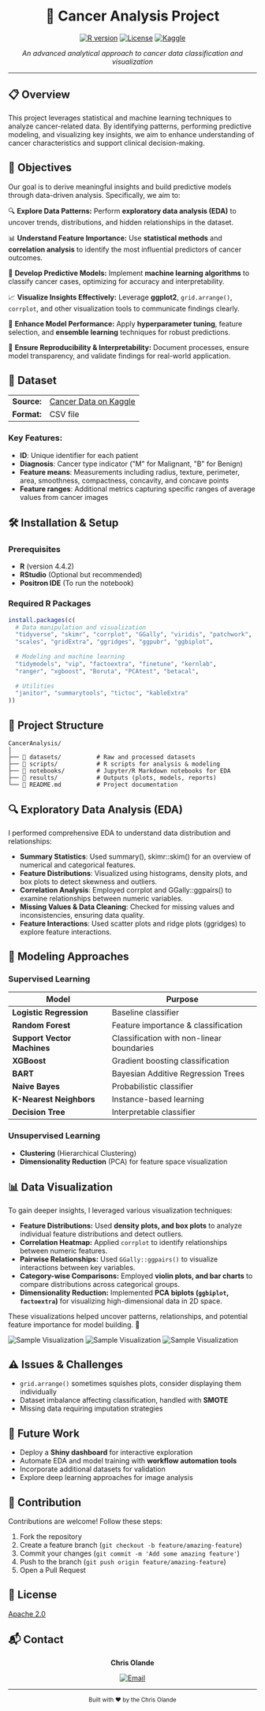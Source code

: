 <div align="center">

# 🔬 Cancer Analysis Project

[![R version](https://img.shields.io/badge/R-v4.4.2-blue.svg)](https://www.r-project.org/)
[![License](https://img.shields.io/badge/License-Apache%202.0-orange.svg)](https://www.apache.org/licenses/LICENSE-2.0)
[![Kaggle](https://img.shields.io/badge/Kaggle-Dataset-20BEFF.svg)](https://www.kaggle.com/datasets/erdemtaha/cancer-data)

*An advanced analytical approach to cancer data classification and visualization*

</div>

---

## 📋 Overview

This project leverages statistical and machine learning techniques to analyze cancer-related data. By identifying patterns, performing predictive modeling, and visualizing key insights, we aim to enhance understanding of cancer characteristics and support clinical decision-making.

## 🎯 Objectives  

Our goal is to derive meaningful insights and build predictive models through data-driven analysis. Specifically, we aim to:  

🔍 **Explore Data Patterns:** Perform **exploratory data analysis (EDA)** to uncover trends, distributions, and hidden relationships in the dataset.  

📊 **Understand Feature Importance:** Use **statistical methods** and **correlation analysis** to identify the most influential predictors of cancer outcomes.  

🧠 **Develop Predictive Models:** Implement **machine learning algorithms** to classify cancer cases, optimizing for accuracy and interpretability.  

📈 **Visualize Insights Effectively:** Leverage **ggplot2**, `grid.arrange()`, `corrplot`, and other visualization tools to communicate findings clearly.  

🚀 **Enhance Model Performance:** Apply **hyperparameter tuning**, feature selection, and **ensemble learning** techniques for robust predictions.  

🔬 **Ensure Reproducibility & Interpretability:** Document processes, ensure model transparency, and validate findings for real-world application.  


## 💾 Dataset

<table>
  <tr>
    <td><b>Source:</b></td>
    <td><a href="https://www.kaggle.com/datasets/erdemtaha/cancer-data">Cancer Data on Kaggle</a></td>
  </tr>
  <tr>
    <td><b>Format:</b></td>
    <td>CSV file</td>
  </tr>
</table>

### Key Features:

- **ID**: Unique identifier for each patient
- **Diagnosis**: Cancer type indicator ("M" for Malignant, "B" for Benign)
- **Feature means**: Measurements including radius, texture, perimeter, area, smoothness, compactness, concavity, and concave points
- **Feature ranges**: Additional metrics capturing specific ranges of average values from cancer images

## 🛠️ Installation & Setup

### Prerequisites

- **R** (version 4.4.2)
- **RStudio** (Optional but recommended)
- **Positron IDE** (To run the notebook)

### Required R Packages

```r
install.packages(c(
  # Data manipulation and visualization
  "tidyverse", "skimr", "corrplot", "GGally", "viridis", "patchwork",
  "scales", "gridExtra", "ggridges", "ggpubr", "ggbiplot",
  
  # Modeling and machine learning
  "tidymodels", "vip", "factoextra", "finetune", "kernlab", 
  "ranger", "xgboost", "Boruta", "PCAtest", "betacal",
  
  # Utilities
  "janitor", "summarytools", "tictoc", "kableExtra"
))
```

## 📁 Project Structure

```
CancerAnalysis/
│
├── 📂 datasets/          # Raw and processed datasets
├── 📂 scripts/           # R scripts for analysis & modeling
├── 📂 notebooks/         # Jupyter/R Markdown notebooks for EDA
├── 📂 results/           # Outputs (plots, models, reports)
└── 📄 README.md          # Project documentation
```

## 🔍 Exploratory Data Analysis (EDA)

I performed comprehensive EDA to understand data distribution and relationships:
- **Summary Statistics**: Used summary(), skimr::skim() for an overview of numerical and categorical features.
- **Feature Distributions**: Visualized using histograms, density plots, and box plots to detect skewness and outliers.
- **Correlation Analysis**: Employed corrplot and GGally::ggpairs() to examine relationships between numeric variables.
- **Missing Values & Data Cleaning**: Checked for missing values and inconsistencies, ensuring data quality.
- **Feature Interactions**: Used scatter plots and ridge plots (ggridges) to explore feature interactions.


## 🤖 Modeling Approaches

### Supervised Learning

| Model | Purpose |
|-------|---------|
| **Logistic Regression** | Baseline classifier |
| **Random Forest** | Feature importance & classification |
| **Support Vector Machines** | Classification with non-linear boundaries |
| **XGBoost** | Gradient boosting classification |
| **BART** | Bayesian Additive Regression Trees |
| **Naive Bayes** | Probabilistic classifier |
| **K-Nearest Neighbors** | Instance-based learning |
| **Decision Tree** | Interpretable classifier |

### Unsupervised Learning

- **Clustering** (Hierarchical Clustering)
- **Dimensionality Reduction** (PCA) for feature space visualization

## 📊 Data Visualization  

To gain deeper insights, I leveraged various visualization techniques:  

- **Feature Distributions:** Used **density plots, and box plots** to analyze individual feature distributions and detect outliers.  
- **Correlation Heatmap:** Applied `corrplot` to identify relationships between numeric features.  
- **Pairwise Relationships:** Used `GGally::ggpairs()` to visualize interactions between key variables.  
- **Category-wise Comparisons:** Employed **violin plots, and bar charts** to compare distributions across categorical groups.  
- **Dimensionality Reduction:** Implemented **PCA biplots (`ggbiplot`, `factoextra`)** for visualizing high-dimensional data in 2D space.  

These visualizations helped uncover patterns, relationships, and potential feature importance for model building. 🚀  


![Sample Visualization](https://github.com/Chrisolande/CancerAnalysis/blob/main/results/confusion_matrix.png)
![Sample Visualization](https://github.com/Chrisolande/CancerAnalysis/blob/main/results/model_race_results.png)
![Sample Visualization](https://github.com/Chrisolande/CancerAnalysis/blob/main/results/Metric%20Distributions.png)

## ⚠️ Issues & Challenges

- `grid.arrange()` sometimes squishes plots, consider displaying them individually
- Dataset imbalance affecting classification, handled with **SMOTE**
- Missing data requiring imputation strategies

## 🔮 Future Work

- Deploy a **Shiny dashboard** for interactive exploration
- Automate EDA and model training with **workflow automation tools**
- Incorporate additional datasets for validation
- Explore deep learning approaches for image analysis

## 🤝 Contribution

Contributions are welcome! Follow these steps:

1. Fork the repository
2. Create a feature branch (`git checkout -b feature/amazing-feature`)
3. Commit your changes (`git commit -m 'Add some amazing feature'`)
4. Push to the branch (`git push origin feature/amazing-feature`)
5. Open a Pull Request

## 📜 License

[Apache 2.0](https://www.apache.org/licenses/LICENSE-2.0)

## 📬 Contact

<div align="center">
  
  <b>Chris Olande</b>
  
  [![Email](https://img.shields.io/badge/Email-olandechris%40gmail.com-red.svg)](mailto:olandechris@gmail.com)
  
</div>

---

<div align="center">
  <sub>Built with ❤️ by the Chris Olande</sub>
</div>